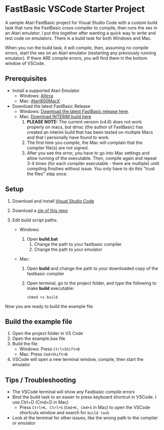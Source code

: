 FastBasic VSCode Starter Project
========================

A sample Atari FastBasic project for Visual Studio Code with a custom build task that runs the FastBasic cross-compiler to compile, then runs the xex in an Atari emulator. I put this together after wanting a quick way to write and test code on emulators. There is a build task for both  Windows and Mac.

When you run the build task, it will compile, then, assuming no compile errors, start the xex on an Atari emulator (restarting any previously running emulator). If there ARE compile errors, you will find them in the bottom window of VSCode.


Prerequisites
------------
 - Install a supported Atari Emulator
    -  Windows: [Altirra](https://www.virtualdub.org/altirra.html) 
    -  Mac: [Atari800MacX](https://www.atarimac.com/atari800macx.php) 
 - Download the latest FastBasic Release
    - Windows: [Download the latest FastBasic release here](https://github.com/dmsc/fastbasic/releases/).
    - Mac: [Download INTERIM build here](https://github.com/dmsc/fastbasic/files/11000997/fastbasic-v4.6-31-g5004ef1-dirty-macosx.zip)
        1. **PLEASE NOTE:** The current version (v4.6) does not work properly on macs, but dmsc (the author of FastBasic) has created an interim build that has been tested on multiple Macs and that I personally have found to work.
        2. The first time you compile, the Mac will complain that the compiler file(s) are not signed.
        3. After you see the error, you have to go into Mac settings and allow running of the executable. Then, compile again and repeat 3-4 times (for each compiler executable - there are multiple) until compiling finsihes without issue. You only have to do this "trust the files" step once.
    
Setup
------------
1. Download and install [Visual Studio Code](https://code.visualstudio.com/)
2. Download a [zip of this repo](https://github.com/EricCarrGH/fastbasic-starterproject/archive/refs/heads/main.zip)
3. Edit build script paths:
    
    - Windows:
        1. Open **build.bat**
            1. Change the path to your fastbasic compiler
            2. Change the path to your emulator

            
    - Mac:
        1. Open **build** and change the path to your downloaded copy of the fastbasic compiler
        2. Open terminal, go to the project folder, and type the following to make **build** executable:
            
            `chmod +x build`
 
Now you are ready to build the example file

Build the example file
----------
1. Open the project folder in VS Code
2. Open the example.bas file
3. Build the file
    - Windows: Press `Ctrl+Shift+B`
    - Mac: Press `Cmd+Shift+B`
4. VSCode will open a new terminal window, compile, then start the emulator


Tips / Troubleshooting
-------------------
 - The VSCode terminal will show any Fastbasic compile errors
 - Bind the build task to an easier to press keyboard shortcut in VSCode. I use Ctrl+D (Cmd+D in Mac)
     - Press `Ctrl+K, Ctrl+S` (`Cmd+K, Cmd+S` in Mac) to open the VSCode shortcuts window and search for `build task`
 - Look at the terminal for other issues, like the wrong path to the compiler or emulator
    
    
